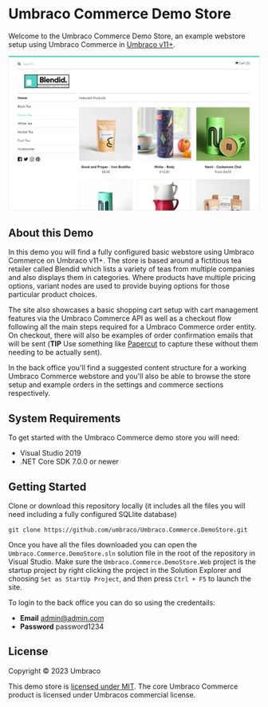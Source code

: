# Umbraco Commerce Demo Store

Welcome to the Umbraco Commerce Demo Store, an example webstore setup using Umbraco Commerce in [Umbraco v11+](https://umbraco.com).

![Screenshot](assets/screenshot.png)

## About this Demo

In this demo you will find a fully configured basic webstore using Umbraco Commerce on Umbraco v11+. The store is based around a fictitious tea retailer called Blendid which lists a variety of teas from multiple companies and also displays them in categories. Where products have multiple pricing options, variant nodes are used to provide buying options for those particular product choices.

The site also showcases a basic shopping cart setup with cart management features via the Umbraco Commerce API as well as a checkout flow following all the main steps required for a Umbraco Commerce order entity. On checkout, there will also be examples of order confirmation emails that will be sent (**TIP** Use something like [Papercut](https://github.com/ChangemakerStudios/Papercut) to capture these without them needing to be actually sent).

In the back office you'll find a suggested content structure for a working Umbraco Commerce webstore and you'll also be able to browse the store setup and example orders in the settings and commerce sections respectively.

## System Requirements

To get started with the Umbraco Commerce demo store you will need:

* Visual Studio 2019
* .NET Core SDK 7.0.0 or newer

## Getting Started

Clone or download this repository locally (it includes all the files you will need including a fully configured SQLlite database)

````
git clone https://github.com/umbraco/Umbraco.Commerce.DemoStore.git
````

Once you have all the files downloaded you can open the `Umbraco.Commerce.DemoStore.sln` solution file in the root of the repository in Visual Studio. Make sure the `Umbraco.Commerce.DemoStore.Web` project is the startup project by right clicking the project in the Solution Explorer and choosing `Set as StartUp Project`, and then press `Ctrl + F5` to launch the site.

To login to the back office you can do so using the credentails:

* **Email** admin@admin.com
* **Password** password1234


## License

Copyright © 2023 Umbraco

This demo store is [licensed under MIT](LICENSE.md). The core Umbraco Commerce product is licensed under Umbracos commercial license.

